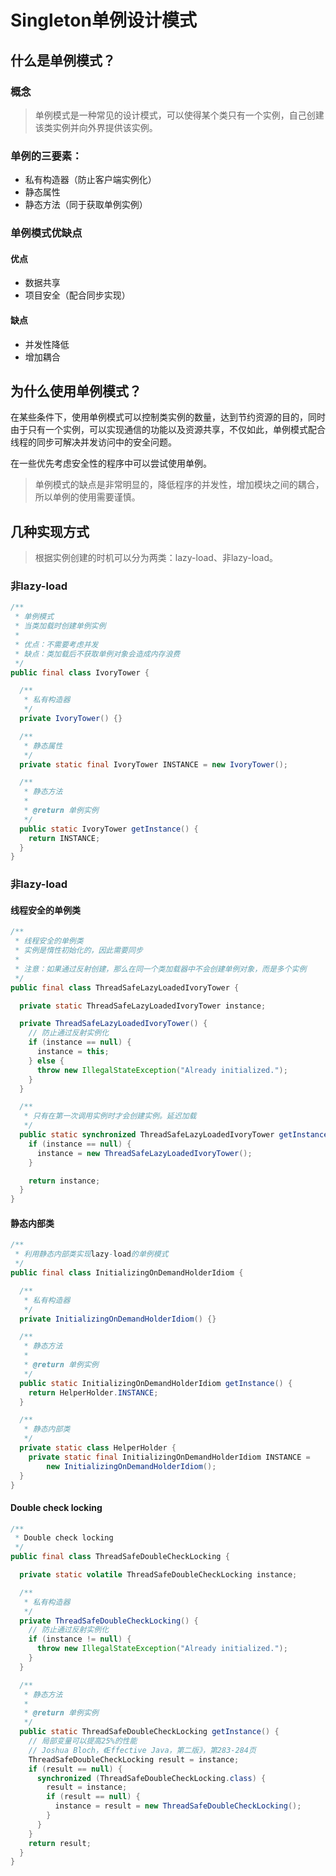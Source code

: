 # Singleton单例设计模式
## 什么是单例模式？
### 概念
> 单例模式是一种常见的设计模式，可以使得某个类只有一个实例，自己创建该类实例并向外界提供该实例。
### 单例的三要素：
- 私有构造器（防止客户端实例化）
- 静态属性
- 静态方法（同于获取单例实例）
### 单例模式优缺点
####	优点
- 数据共享
- 项目安全（配合同步实现）
#### 缺点
- 并发性降低
- 增加耦合
## 为什么使用单例模式？
在某些条件下，使用单例模式可以控制类实例的数量，达到节约资源的目的，同时由于只有一个实例，可以实现通信的功能以及资源共享，不仅如此，单例模式配合线程的同步可解决并发访问中的安全问题。

在一些优先考虑安全性的程序中可以尝试使用单例。

>单例模式的缺点是非常明显的，降低程序的并发性，增加模块之间的耦合，所以单例的使用需要谨慎。

## 几种实现方式
>根据实例创建的时机可以分为两类：lazy-load、非lazy-load。
### 非lazy-load

```java
/**
 * 单例模式
 * 当类加载时创建单例实例
 *
 * 优点：不需要考虑并发
 * 缺点：类加载后不获取单例对象会造成内存浪费
 */
public final class IvoryTower {

  /**
   * 私有构造器
   */
  private IvoryTower() {}

  /**
   * 静态属性
   */
  private static final IvoryTower INSTANCE = new IvoryTower();

  /**
   * 静态方法
   *
   * @return 单例实例
   */
  public static IvoryTower getInstance() {
    return INSTANCE;
  }
}
```
### 非lazy-load

#### 线程安全的单例类

```java
/**
 * 线程安全的单例类
 * 实例是惰性初始化的，因此需要同步
 *
 * 注意：如果通过反射创建，那么在同一个类加载器中不会创建单例对象，而是多个实例
 */
public final class ThreadSafeLazyLoadedIvoryTower {

  private static ThreadSafeLazyLoadedIvoryTower instance;

  private ThreadSafeLazyLoadedIvoryTower() {
    // 防止通过反射实例化
    if (instance == null) {
      instance = this;
    } else {
      throw new IllegalStateException("Already initialized.");
    }
  }

  /**
   * 只有在第一次调用实例时才会创建实例。延迟加载
   */
  public static synchronized ThreadSafeLazyLoadedIvoryTower getInstance() {
    if (instance == null) {
      instance = new ThreadSafeLazyLoadedIvoryTower();
    }

    return instance;
  }
}
```

#### 静态内部类

```java
/**
 * 利用静态内部类实现lazy-load的单例模式
 */
public final class InitializingOnDemandHolderIdiom {

  /**
   * 私有构造器
   */
  private InitializingOnDemandHolderIdiom() {}

  /**
   * 静态方法
   *
   * @return 单例实例
   */
  public static InitializingOnDemandHolderIdiom getInstance() {
    return HelperHolder.INSTANCE;
  }

  /**
   * 静态内部类
   */
  private static class HelperHolder {
    private static final InitializingOnDemandHolderIdiom INSTANCE =
        new InitializingOnDemandHolderIdiom();
  }
}
```

#### Double check locking

```java
/**
 * Double check locking
 */
public final class ThreadSafeDoubleCheckLocking {

  private static volatile ThreadSafeDoubleCheckLocking instance;

  /**
   * 私有构造器
   */
  private ThreadSafeDoubleCheckLocking() {
    // 防止通过反射实例化
    if (instance != null) {
      throw new IllegalStateException("Already initialized.");
    }
  }

  /**
   * 静态方法
   *
   * @return 单例实例
   */
  public static ThreadSafeDoubleCheckLocking getInstance() {
    // 局部变量可以提高25%的性能
    // Joshua Bloch，《Effective Java，第二版》，第283-284页
    ThreadSafeDoubleCheckLocking result = instance;
    if (result == null) {
      synchronized (ThreadSafeDoubleCheckLocking.class) {
        result = instance;
        if (result == null) {
          instance = result = new ThreadSafeDoubleCheckLocking();
        }
      }
    }
    return result;
  }
}
```

